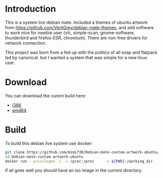 # Introduction

This is a system live debian mate. Included a themes of ubuntu artwork from https://github.com/VentGrey/debian-mate-themes, and add software to work nice for newbie user (vlc, simple-scan, gnome-software, thunderbird and firefox-ESR, chromium). There are non-free drivers for network connection.

This project was born from a fed up with the politics of all snap and flatpack led by canonical. but I wanted a system that was simple for a new linux user.

# Download

You can download the curent build here:
- [i386](https://ricochets-figeac.fr/iso/i386/live-image-i386.hybrid.iso)
- [amd64](https://ricochets-figeac.fr/iso/amd64/live-image-amd64.hybrid.iso)

# Build

To build this debian live system use docker:

```bash
git clone https://github.com/mimi738/Debian-mate-custom-artwork-ubuntu/
cd Debian-mate-custom-artwork-ubuntu
docker run --privileged -i -v /proc:/proc     -v ${PWD}:/working_dir     -w /working_dir     debian:latest     /bin/bash build.sh
```
 If all goes well you should have an iso image in the current directory.

